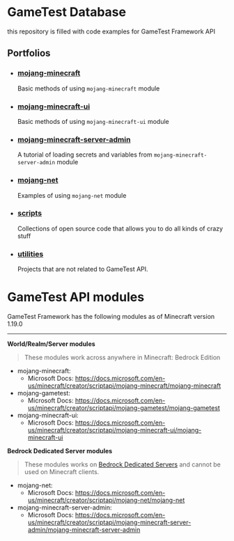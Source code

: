 # GameTest Database

this repository is filled with code examples for GameTest Framework API

## Portfolios

- ### [mojang-minecraft](./mojang-minecraft/)
  Basic methods of using `mojang-minecraft` module

- ### [mojang-minecraft-ui](./mojang-minecraft-ui/)
  Basic methods of using `mojang-minecraft-ui` module

- ### [mojang-minecraft-server-admin](./mojang-minecraft-server-admin/)
  A tutorial of loading secrets and variables from `mojang-minecraft-server-admin` module

- ### [mojang-net](./mojang-net/)
  Examples of using `mojang-net` module
  
- ### [scripts](./scripts/)
  Collections of open source code that allows you to do all kinds of crazy stuff
  
- ### [utilities](./utilities/)
  Projects that are not related to GameTest API.

# GameTest API modules

GameTest Framework has the following modules as of Minecraft version 1.19.0

---

**World/Realm/Server modules**

> These modules work across anywhere in Minecraft: Bedrock Edition

- mojang-minecraft:
  - Microsoft Docs: https://docs.microsoft.com/en-us/minecraft/creator/scriptapi/mojang-minecraft/mojang-minecraft
- mojang-gametest:
  - Microsoft Docs: https://docs.microsoft.com/en-us/minecraft/creator/scriptapi/mojang-gametest/mojang-gametest
- mojang-minecraft-ui:
  - Microsoft Docs: https://docs.microsoft.com/en-us/minecraft/creator/scriptapi/mojang-minecraft-ui/mojang-minecraft-ui

**Bedrock Dedicated Server modules**

> These modules works on [Bedrock Dedicated Servers](https://www.minecraft.net/en-us/download/server/bedrock) and cannot be used on Minecraft clients.

- mojang-net:
  - Microsoft Docs: https://docs.microsoft.com/en-us/minecraft/creator/scriptapi/mojang-net/mojang-net
- mojang-minecraft-server-admin:
  - Microsoft Docs: https://docs.microsoft.com/en-us/minecraft/creator/scriptapi/mojang-minecraft-server-admin/mojang-minecraft-server-admin
